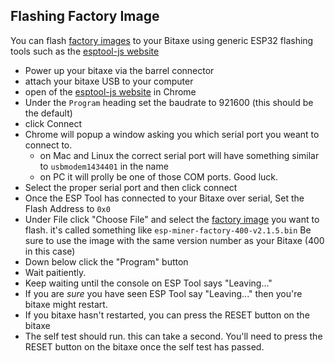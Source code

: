 ## Flashing Factory Image
You can flash [factory images](https://github.com/bitaxeorg/ESP-Miner/releases) to your Bitaxe using generic ESP32 flashing tools such as the [esptool-js website](https://espressif.github.io/esptool-js/)

- Power up your bitaxe via the barrel connector
- attach your bitaxe USB to your computer
- open of the [esptool-js website](https://espressif.github.io/esptool-js/) in Chrome
- Under the `Program` heading set the baudrate to 921600 (this should be the default)
- click Connect
- Chrome will popup a window asking you which serial port you weant to connect to. 
    - on Mac and Linux the correct serial port will have something similar to `usbmodem1434401` in the name
    - on PC it will prolly be one of those COM ports. Good luck.
- Select the proper serial port and then click connect
- Once the ESP Tool has connected to your Bitaxe over serial, Set the Flash Address to `0x0`
- Under File click "Choose File" and select the [factory image](https://github.com/bitaxeorg/ESP-Miner/releases) you want to flash. it's called something like `esp-miner-factory-400-v2.1.5.bin` Be sure to use the image with the same version number as your Bitaxe (400 in this case)
- Down below click the "Program" button
- Wait paitiently.
- Keep waiting until the console on ESP Tool says "Leaving..."
- If you are _sure_ you have seen ESP Tool say "Leaving..." then you're bitaxe might restart.
- If you bitaxe hasn't restarted, you can press the RESET button on the bitaxe
- The self test should run. this can take a second. You'll need to press the RESET button on the bitaxe once the self test has passed.
